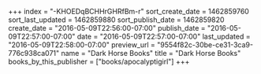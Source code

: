 +++
index = "-KHOEDqBCHHrGHRfBm-r"
sort_create_date = 1462859760
sort_last_updated = 1462859880
sort_publish_date = 1462859820
create_date = "2016-05-09T22:56:00-07:00"
publish_date = "2016-05-09T22:57:00-07:00"
date = "2016-05-09T22:57:00-07:00"
last_updated = "2016-05-09T22:58:00-07:00"
preview_url = "9554f82c-30be-ce31-3ca9-776c938ca071"
name = "Dark Horse Books"
title = "Dark Horse Books"
books_by_this_publisher = ["books/apocalyptigirl"]
+++
